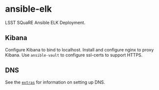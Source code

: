 ansible-elk
===========

LSST SQuaRE Ansible ELK Deployment. 

Kibana
------

Configure Kibana to bind to localhost. Install and configure nginx to proxy Kibana. Use `ansible-vault` to configure ssl-certs to support HTTPS.

DNS
---

See the [`extras`](https://github.com/jmatt/ansible-elk/tree/master/extras) for information on setting up DNS.

